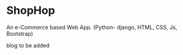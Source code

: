 # ShopHop

An e-Commerce based Web App. (Python- django, HTML, CSS, Js, Bootstrap)

blog to be added
